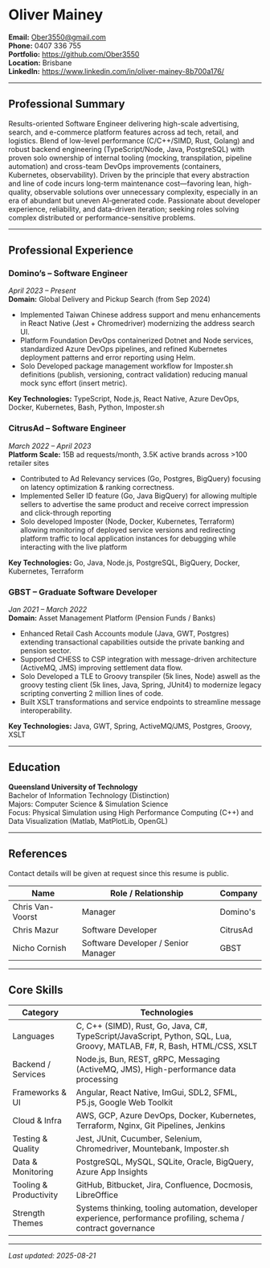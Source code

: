 # Oliver Mainey

**Email:** Ober3550@gmail.com  
**Phone:** 0407 336 755  
**Portfolio:** https://github.com/Ober3550  
**Location:** Brisbane  
**LinkedIn:** https://www.linkedin.com/in/oliver-mainey-8b700a176/  

---
## Professional Summary
Results-oriented Software Engineer delivering high-scale advertising, search, and e-commerce platform features across ad tech, retail, and logistics. Blend of low-level performance (C/C++/SIMD, Rust, Golang) and robust backend engineering (TypeScript/Node, Java, PostgreSQL) with proven solo ownership of internal tooling (mocking, transpilation, pipeline automation) and cross-team DevOps improvements (containers, Kubernetes, observability). Driven by the principle that every abstraction and line of code incurs long-term maintenance cost—favoring lean, high-quality, observable solutions over unnecessary complexity, especially in an era of abundant but uneven AI‑generated code. Passionate about developer experience, reliability, and data-driven iteration; seeking roles solving complex distributed or performance-sensitive problems.

---
## Professional Experience
### Domino’s – Software Engineer  
*April 2023 – Present*  
**Domain:** Global Delivery and Pickup Search (from Sep 2024)

- Implemented Taiwan Chinese address support and menu enhancements in React Native (Jest + Chromedriver) modernizing the address search UI.
- Platform Foundation DevOps containerized Dotnet and Node services, standardized Azure DevOps pipelines, and refined Kubernetes deployment patterns and error reporting using Helm.
- Solo Developed package management workflow for Imposter.sh definitions (publish, versioning, contract validation) reducing manual mock sync effort (insert metric).

**Key Technologies:** TypeScript, Node.js, React Native, Azure DevOps, Docker, Kubernetes, Bash, Python, Imposter.sh

### CitrusAd – Software Engineer  
*March 2022 – April 2023*  
**Platform Scale:** 15B ad requests/month, 3.5K active brands across >100 retailer sites

- Contributed to Ad Relevancy services (Go, Postgres, BigQuery) focusing on latency optimization & ranking correctness.
- Implemented Seller ID feature (Go, Java BigQuery) for allowing multiple sellers to advertise the same product and receive correct impression and click-through reporting
- Solo developed Imposter (Node, Docker, Kubernetes, Terraform) allowing monitoring of deployed service versions and redirecting platform traffic to local application instances for debugging while interacting with the live platform

**Key Technologies:** Go, Java, Node.js, PostgreSQL, BigQuery, Docker, Kubernetes, Terraform

### GBST – Graduate Software Developer  
*Jan 2021 – March 2022*  
**Domain:** Asset Management Platform (Pension Funds / Banks)

- Enhanced Retail Cash Accounts module (Java, GWT, Postgres) extending transactional capabilities outside the private banking and pension sector.
- Supported CHESS to CSP integration with message-driven architecture (ActiveMQ, JMS) improving settlement data flow.
- Solo Developed a TLE to Groovy transpiler (5k lines, Node) aswell as the groovy testing client (5k lines, Java, Spring, JUnit4) to modernize legacy scripting converting 2 million lines of code.
- Built XSLT transformations and service endpoints to streamline message interoperability.

**Key Technologies:** Java, GWT, Spring, ActiveMQ/JMS, Postgres, Groovy, XSLT

---
## Education
**Queensland University of Technology**  
Bachelor of Information Technology (Distinction)  
Majors: Computer Science & Simulation Science  
Focus: Physical Simulation using High Performance Computing (C++) and Data Visualization (Matlab, MatPlotLib, OpenGL)

---
## References
Contact details will be given at request since this resume is public.

| Name | Role / Relationship | Company |
|------|---------------------|---------|
| Chris Van-Voorst | Manager | Domino's |
| Chris Mazur | Software Developer | CitrusAd |
| Nicho Cornish | Software Developer / Senior Manager | GBST |

---

## Core Skills

| Category | Technologies |
|----------|-------------|
| Languages | C, C++ (SIMD), Rust, Go, Java, C#, TypeScript/JavaScript, Python, SQL, Lua, Groovy, MATLAB, F#, R, Bash, HTML/CSS, XSLT |
| Backend / Services | Node.js, Bun, REST, gRPC, Messaging (ActiveMQ, JMS), High-performance data processing |
| Frameworks & UI | Angular, React Native, ImGui, SDL2, SFML, P5.js, Google Web Toolkit |
| Cloud & Infra | AWS, GCP, Azure DevOps, Docker, Kubernetes, Terraform, Nginx, Git Pipelines, Jenkins |
| Testing & Quality | Jest, JUnit, Cucumber, Selenium, Chromedriver, Mountebank, Imposter.sh |
| Data & Monitoring | PostgreSQL, MySQL, SQLite, Oracle, BigQuery, Azure App Insights |
| Tooling & Productivity | GitHub, Bitbucket, Jira, Confluence, Docmosis, LibreOffice |
| Strength Themes | Systems thinking, tooling automation, developer experience, performance profiling, schema / contract governance |

---
*Last updated: 2025-08-21*
